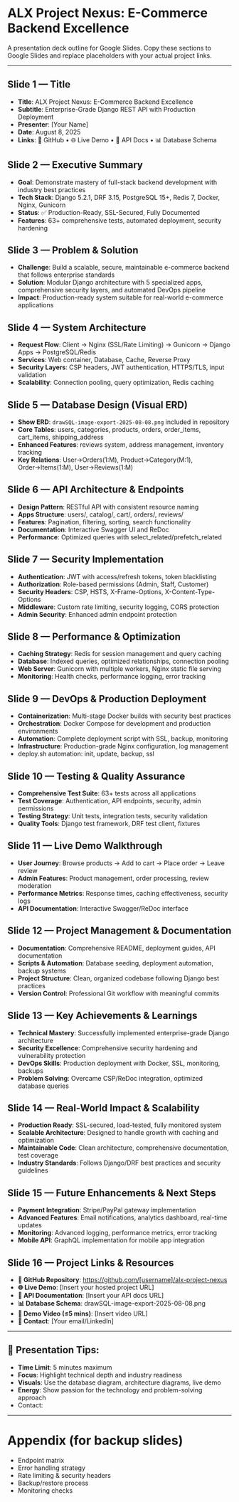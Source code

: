 # ALX Project Nexus: E-Commerce Backend Excellence

A presentation deck outline for Google Slides. Copy these sections to Google Slides and replace placeholders with your actual project links.

---

## Slide 1 — Title
- **Title**: ALX Project Nexus: E-Commerce Backend Excellence
- **Subtitle**: Enterprise-Grade Django REST API with Production Deployment
- **Presenter**: [Your Name]
- **Date**: August 8, 2025
- **Links**: 🔗 GitHub • 🌐 Live Demo • 📖 API Docs • 📊 Database Schema

## Slide 2 — Executive Summary
- **Goal**: Demonstrate mastery of full-stack backend development with industry best practices
- **Tech Stack**: Django 5.2.1, DRF 3.15, PostgreSQL 15+, Redis 7, Docker, Nginx, Gunicorn
- **Status**: ✅ Production-Ready, SSL-Secured, Fully Documented
- **Features**: 63+ comprehensive tests, automated deployment, security hardening

## Slide 3 — Problem & Solution
- **Challenge**: Build a scalable, secure, maintainable e-commerce backend that follows enterprise standards
- **Solution**: Modular Django architecture with 5 specialized apps, comprehensive security layers, and automated DevOps pipeline
- **Impact**: Production-ready system suitable for real-world e-commerce applications

## Slide 4 — System Architecture
- **Request Flow**: Client → Nginx (SSL/Rate Limiting) → Gunicorn → Django Apps → PostgreSQL/Redis
- **Services**: Web container, Database, Cache, Reverse Proxy
- **Security Layers**: CSP headers, JWT authentication, HTTPS/TLS, input validation
- **Scalability**: Connection pooling, query optimization, Redis caching

## Slide 5 — Database Design (Visual ERD)
- **Show ERD**: `drawSQL-image-export-2025-08-08.png` included in repository
- **Core Tables**: users, categories, products, orders, order_items, cart_items, shipping_address
- **Enhanced Features**: reviews system, address management, inventory tracking
- **Key Relations**: User→Orders(1:M), Product→Category(M:1), Order→Items(1:M), User→Reviews(1:M)

## Slide 6 — API Architecture & Endpoints
- **Design Pattern**: RESTful API with consistent resource naming
- **Apps Structure**: users/, catalog/, cart/, orders/, reviews/
- **Features**: Pagination, filtering, sorting, search functionality
- **Documentation**: Interactive Swagger UI and ReDoc
- **Performance**: Optimized queries with select_related/prefetch_related

## Slide 7 — Security Implementation
- **Authentication**: JWT with access/refresh tokens, token blacklisting
- **Authorization**: Role-based permissions (Admin, Staff, Customer)
- **Security Headers**: CSP, HSTS, X-Frame-Options, X-Content-Type-Options
- **Middleware**: Custom rate limiting, security logging, CORS protection
- **Admin Security**: Enhanced admin endpoint protection

## Slide 8 — Performance & Optimization
- **Caching Strategy**: Redis for session management and query caching
- **Database**: Indexed queries, optimized relationships, connection pooling
- **Web Server**: Gunicorn with multiple workers, Nginx static file serving
- **Monitoring**: Health checks, performance logging, error tracking

## Slide 9 — DevOps & Production Deployment
- **Containerization**: Multi-stage Docker builds with security best practices
- **Orchestration**: Docker Compose for development and production environments
- **Automation**: Complete deployment script with SSL, backup, monitoring
- **Infrastructure**: Production-grade Nginx configuration, log management
- deploy.sh automation: init, update, backup, ssl

## Slide 10 — Testing & Quality Assurance
- **Comprehensive Test Suite**: 63+ tests across all applications
- **Test Coverage**: Authentication, API endpoints, security, admin permissions
- **Testing Strategy**: Unit tests, integration tests, security validation
- **Quality Tools**: Django test framework, DRF test client, fixtures

## Slide 11 — Live Demo Walkthrough
- **User Journey**: Browse products → Add to cart → Place order → Leave review
- **Admin Features**: Product management, order processing, review moderation
- **Performance Metrics**: Response times, caching effectiveness, security logs
- **API Documentation**: Interactive Swagger/ReDoc interface

## Slide 12 — Project Management & Documentation
- **Documentation**: Comprehensive README, deployment guides, API documentation
- **Scripts & Automation**: Database seeding, deployment automation, backup systems
- **Project Structure**: Clean, organized codebase following Django best practices
- **Version Control**: Professional Git workflow with meaningful commits

## Slide 13 — Key Achievements & Learnings
- **Technical Mastery**: Successfully implemented enterprise-grade Django architecture
- **Security Excellence**: Comprehensive security hardening and vulnerability protection
- **DevOps Skills**: Production deployment with Docker, SSL, monitoring, backups
- **Problem Solving**: Overcame CSP/ReDoc integration, optimized database queries

## Slide 14 — Real-World Impact & Scalability
- **Production Ready**: SSL-secured, load-tested, fully monitored system
- **Scalable Architecture**: Designed to handle growth with caching and optimization
- **Maintainable Code**: Clean architecture, comprehensive documentation, test coverage
- **Industry Standards**: Follows Django/DRF best practices and security guidelines

## Slide 15 — Future Enhancements & Next Steps
- **Payment Integration**: Stripe/PayPal gateway implementation
- **Advanced Features**: Email notifications, analytics dashboard, real-time updates
- **Monitoring**: Advanced logging, performance metrics, error tracking
- **Mobile API**: GraphQL implementation for mobile app integration

## Slide 16 — Project Links & Resources
- **🔗 GitHub Repository**: https://github.com/[username]/alx-project-nexus
- **🌐 Live Demo**: [Insert your hosted project URL]
- **📖 API Documentation**: [Insert your API docs URL]
- **📊 Database Schema**: drawSQL-image-export-2025-08-08.png
- **🎥 Demo Video (≤5 mins)**: [Insert video URL]
- **📧 Contact**: [Your email/LinkedIn]

---

## 📝 **Presentation Tips:**
- **Time Limit**: 5 minutes maximum
- **Focus**: Highlight technical depth and industry readiness
- **Visuals**: Use the database diagram, architecture diagrams, live demo
- **Energy**: Show passion for the technology and problem-solving approach
- Contact: <insert>

---

# Appendix (for backup slides)
- Endpoint matrix
- Error handling strategy
- Rate limiting & security headers
- Backup/restore process
- Monitoring checks
